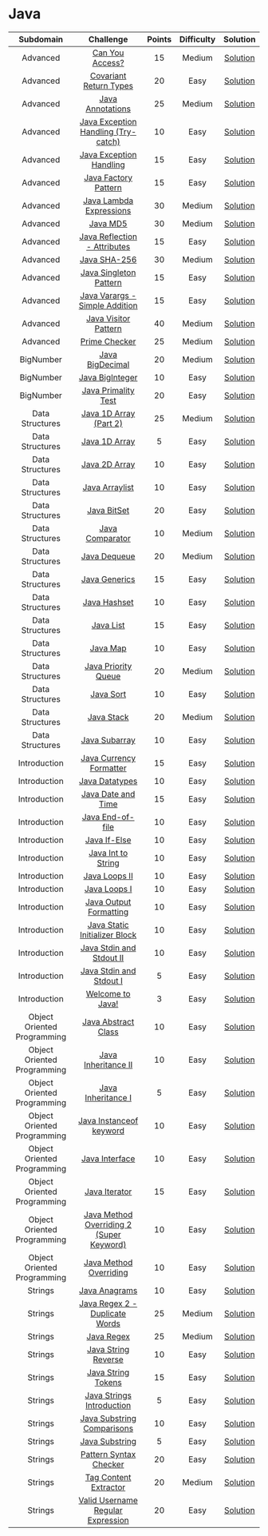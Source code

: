 # Java

| Subdomain | Challenge | Points | Difficulty | Solution |
|:---:|:---:|:---:|:---:|:---:|
Advanced | [Can You Access?](https://www.hackerrank.com/challenges/can-you-access/problem) | 15 | Medium | [Solution](./advanced/can_you_access/Solution.java)
Advanced | [Covariant Return Types](https://www.hackerrank.com/challenges/java-covariance/problem) | 20 | Easy | [Solution](./advanced/covariant_return_types/Solution.java)
Advanced | [Java Annotations](https://www.hackerrank.com/challenges/java-annotations/problem) | 25 | Medium | [Solution](./advanced/java_annotations/Solution.java)
Advanced | [Java Exception Handling (Try-catch)](https://www.hackerrank.com/challenges/java-exception-handling-try-catch/problem) | 10 | Easy | [Solution](./advanced/java_exception_handling_try_catch/Solution.java)
Advanced | [Java Exception Handling](https://www.hackerrank.com/challenges/java-exception-handling/problem) | 15 | Easy | [Solution](./advanced/java_exception_handling/Solution.java)
Advanced | [Java Factory Pattern](https://www.hackerrank.com/challenges/java-factory/problem) | 15 | Easy | [Solution](./advanced/java_factory_pattern/Solution.java)
Advanced | [Java Lambda Expressions](https://www.hackerrank.com/challenges/java-lambda-expressions/problem) | 30 | Medium | [Solution](./advanced/java_lambda_expressions/Solution.java)
Advanced | [Java MD5](https://www.hackerrank.com/challenges/java-md5/problem) | 30 | Medium | [Solution](./advanced/java_md5/Solution.java)
Advanced | [Java Reflection - Attributes](https://www.hackerrank.com/challenges/java-reflection-attributes/problem) | 15 | Easy | [Solution](./advanced/java_reflection/Solution.java)
Advanced | [Java SHA-256](https://www.hackerrank.com/challenges/sha-256/problem) | 30 | Medium | [Solution](./advanced/java_sha_256/Solution.java)
Advanced | [Java Singleton Pattern](https://www.hackerrank.com/challenges/java-singleton/problem) | 15 | Easy | [Solution](./advanced/java_singleton_pattern/Solution.java)
Advanced | [Java Varargs - Simple Addition](https://www.hackerrank.com/challenges/simple-addition-varargs/problem) | 15 | Easy | [Solution](./advanced/java_varargs_simple_addition/Solution.java)
Advanced | [Java Visitor Pattern](https://www.hackerrank.com/challenges/java-vistor-pattern/problem) | 40 | Medium | [Solution](./advanced/java_visitorn_pattern/Solution.java)
Advanced | [Prime Checker](https://www.hackerrank.com/challenges/prime-checker/problem) | 25 | Medium | [Solution](./advanced/prime_checker/Solution.java)
BigNumber | [Java BigDecimal](https://www.hackerrank.com/challenges/java-bigdecimal/problem) | 20 | Medium | [Solution](./bignumber/java_bigdecimal/Solution.java)
BigNumber | [Java BigInteger](https://www.hackerrank.com/challenges/java-biginteger/problem) | 10 | Easy | [Solution](./bignumber/java_biginteger/Solution.java)
BigNumber | [Java Primality Test](https://www.hackerrank.com/challenges/java-primality-test/problem) | 20 | Easy | [Solution](./bignumber/primality_test/Solution.java)
Data Structures | [Java 1D Array (Part 2)](https://www.hackerrank.com/challenges/java-1d-array/problem) | 25 | Medium | [Solution](./data_structures/java_1d_array_part_2/Solution.java)
Data Structures | [Java 1D Array](https://www.hackerrank.com/challenges/java-1d-array-introduction/problem) | 5 | Easy | [Solution](./data_structures/java_1d_array/Solution.java)
Data Structures | [Java 2D Array](https://www.hackerrank.com/challenges/java-2d-array/problem) | 10 | Easy | [Solution](./data_structures/java_2d_array/Solution.java)
Data Structures | [Java Arraylist](https://www.hackerrank.com/challenges/java-arraylist/submissions/code/267247340) | 10 | Easy | [Solution](./data_structures/java_arraylist/Solution.java)
Data Structures | [Java BitSet](https://www.hackerrank.com/challenges/java-bitset/problem) | 20 | Easy | [Solution](./data_structures/java_bitset/Solution.java)
Data Structures | [Java Comparator](https://www.hackerrank.com/challenges/java-comparator/problem) | 10 | Medium | [Solution](./data_structures/java_comparator/Solution.java)
Data Structures | [Java Dequeue](https://www.hackerrank.com/challenges/java-dequeue/problem) | 20 | Medium | [Solution](./data_structures/java_dequeue/Solution.java)
Data Structures | [Java Generics](https://www.hackerrank.com/challenges/java-generics/problem) | 15 | Easy | [Solution](./data_structures/java_generics/Solution.java)
Data Structures | [Java Hashset](https://www.hackerrank.com/challenges/java-hashset/problem) | 10 | Easy | [Solution](./data_structures/java_hashset/Solution.java)
Data Structures | [Java List](https://www.hackerrank.com/challenges/java-list/problem) | 15 | Easy | [Solution](./data_structures/java_list/Solution.java)
Data Structures | [Java Map](https://www.hackerrank.com/challenges/phone-book/problem) | 10 | Easy | [Solution](./data_structures/java_map/Solution.java)
Data Structures | [Java Priority Queue](https://www.hackerrank.com/challenges/java-priority-queue/problem) | 20 | Medium | [Solution](./data_structures/java_priority_queue/Solution.java)
Data Structures | [Java Sort](https://www.hackerrank.com/challenges/java-sort/problem) | 10 | Easy | [Solution](./data_structures/java_sort/Solution.java)
Data Structures | [Java Stack](https://www.hackerrank.com/challenges/java-stack/problem) | 20 | Medium | [Solution](./data_structures/java_stack/Solution.java)
Data Structures | [Java Subarray](https://www.hackerrank.com/challenges/java-negative-subarray/problem) | 10 | Easy | [Solution](./data_structures/java_subarray/Solution.java)
Introduction | [Java Currency Formatter](https://www.hackerrank.com/challenges/java-currency-formatter/problem) | 15 | Easy | [Solution](./introduction/java_currency_formatter/Solution.java)
Introduction | [Java Datatypes](https://www.hackerrank.com/challenges/java-datatypes/problem) | 10 | Easy | [Solution](./introduction/java_datatypes/Solution.java)
Introduction | [Java Date and Time](https://www.hackerrank.com/challenges/java-date-and-time/problem)| 15 | Easy | [Solution](./introduction/java_date_and_time/Solution.java)
Introduction | [Java End-of-file](https://www.hackerrank.com/challenges/java-end-of-file/problem) | 10 | Easy | [Solution](./introduction/java_end_of_file/Solution.java)
Introduction | [Java If-Else](https://www.hackerrank.com/challenges/java-if-else/problem) | 10 | Easy | [Solution](./introduction/java_if_else/Solution.java)
Introduction | [Java Int to String](https://www.hackerrank.com/challenges/java-int-to-string/problem) | 10 | Easy | [Solution](./introduction/java_int_to_string/Solution.java)
Introduction | [Java Loops II](https://www.hackerrank.com/challenges/java-loops/problem) | 10 | Easy | [Solution](./introduction/java_loops_II/Solution.java)
Introduction | [Java Loops I](https://www.hackerrank.com/challenges/java-loops-i/problem) | 10 | Easy | [Solution](./introduction/java_loops_I/Solution.java)
Introduction | [Java Output Formatting](https://www.hackerrank.com/challenges/java-output-formatting/problem) | 10 | Easy | [Solution](./introduction/java_output_formatting/Solution.java)
Introduction | [Java Static Initializer Block](https://www.hackerrank.com/challenges/java-static-initializer-block/problem) | 10 | Easy | [Solution](./introduction/java_static_initializer_block/Solution.java)
Introduction | [Java Stdin and Stdout II](https://www.hackerrank.com/challenges/java-stdin-stdout/problem) | 10 | Easy | [Solution](./introduction/java_stdin_and_stdout_II/Solution.java)
Introduction | [Java Stdin and Stdout I](https://www.hackerrank.com/challenges/java-stdin-and-stdout-1/problem) | 5 | Easy | [Solution](./introduction/java_stdin_and_stdout_I/Solution.java)
Introduction | [Welcome to Java!](https://www.hackerrank.com/challenges/welcome-to-java/problem)  | 3 | Easy | [Solution](./introduction/welcome_to_java/Solution.java)
Object Oriented Programming | [Java Abstract Class](https://www.hackerrank.com/challenges/java-abstract-class/problem) | 10 | Easy | [Solution](./object_oriented_programming/java_abstract_class/Solution.java)
Object Oriented Programming | [Java Inheritance II](https://www.hackerrank.com/challenges/java-inheritance-2/problem) | 10 | Easy | [Solution](./object_oriented_programming/java_inheritance_ii/Solution.java)
Object Oriented Programming | [Java Inheritance I](https://www.hackerrank.com/challenges/java-inheritance-1/problem) | 5 | Easy | [Solution](./object_oriented_programming/java_inheritance_i/Solution.java)
Object Oriented Programming | [Java Instanceof keyword](https://www.hackerrank.com/challenges/java-instanceof-keyword/problem) | 10 | Easy | [Solution](./object_oriented_programming/java_instanceof_keyword/Solution.java)
Object Oriented Programming | [Java Interface](https://www.hackerrank.com/challenges/java-interface/problem) | 10 | Easy | [Solution](./object_oriented_programming/java_interface/Solution.java)
Object Oriented Programming | [Java Iterator](https://www.hackerrank.com/challenges/java-iterator/problem) | 15 | Easy | [Solution](./object_oriented_programming/java_iterator/Solution.java)
Object Oriented Programming | [Java Method Overriding 2 (Super Keyword)](https://www.hackerrank.com/challenges/java-method-overriding-2-super-keyword/problem) | 10 | Easy | [Solution](./object_oriented_programming/java_method_overriding_2/Solution.java)
Object Oriented Programming | [Java Method Overriding](https://www.hackerrank.com/challenges/java-method-overriding/problem) | 10 | Easy | [Solution](./object_oriented_programming/java_method_overriding/Solution.java)
Strings | [Java Anagrams](https://www.hackerrank.com/challenges/java-anagrams/problem) | 10 | Easy | [Solution](./strings/java_anagrams/Solution.java)
Strings | [Java Regex 2 - Duplicate Words](https://www.hackerrank.com/challenges/duplicate-word/problem) | 25 | Medium | [Solution](./strings/java_regex_2_duplicate_word/Solution.java)
Strings | [Java Regex](https://www.hackerrank.com/challenges/java-regex/problem) | 25 | Medium | [Solution](./strings/java_regex/Solution.java)
Strings | [Java String Reverse](https://www.hackerrank.com/challenges/java-string-reverse/problem) | 10 | Easy | [Solution](./strings/java_string_reverse/Solution.java)
Strings | [Java String Tokens](https://www.hackerrank.com/challenges/java-string-tokens/problem) | 15 | Easy | [Solution](./strings/java_string_tokens/Solution.java)
Strings | [Java Strings Introduction](https://www.hackerrank.com/challenges/java-strings-introduction/problem) | 5 | Easy | [Solution](./strings/java_strings_introduction/Solution.java)
Strings | [Java Substring Comparisons](https://www.hackerrank.com/challenges/java-string-compare/problem) | 10 | Easy | [Solution](./strings/java_substring_comparisons/Solution.java)
Strings | [Java Substring](https://www.hackerrank.com/challenges/java-substring/problem) | 5 | Easy | [Solution](./strings/java_substring/Solution.java)
Strings | [Pattern Syntax Checker](https://www.hackerrank.com/challenges/pattern-syntax-checker/problem) | 20 | Easy | [Solution](./strings/pattern_syntax_checker/Solution.java)
Strings | [Tag Content Extractor](https://www.hackerrank.com/challenges/tag-content-extractor/problem) | 20 | Medium | [Solution](./strings/tag_content_extractor/Solution.java)
Strings | [Valid Username Regular Expression](https://www.hackerrank.com/challenges/valid-username-checker/problem) | 20 | Easy | [Solution](./strings/valid_username_regular_expression/Solution.java)
